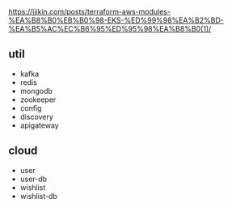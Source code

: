 https://jjikin.com/posts/terraform-aws-modules-%EA%B8%B0%EB%B0%98-EKS-%ED%99%98%EA%B2%BD-%EA%B5%AC%EC%B6%95%ED%95%98%EA%B8%B0(1)/

## util 
- kafka
- redis
- mongodb
- zookeeper
- config
- discovery
- apigateway 
## cloud 
- user 
- user-db
- wishlist
- wishlist-db